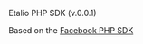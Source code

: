 Etalio PHP SDK (v.0.0.1)

Based on the [Facebook PHP SDK](https://github.com/facebook/facebook-php-sdk)
